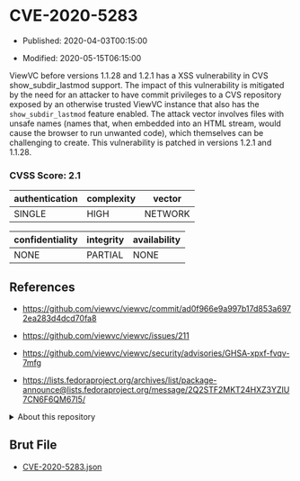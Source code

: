 # CVE-2020-5283

- Published: 2020-04-03T00:15:00

- Modified: 2020-05-15T06:15:00

ViewVC before versions 1.1.28 and 1.2.1 has a XSS vulnerability in CVS show_subdir_lastmod support. The impact of this vulnerability is mitigated by the need for an attacker to have commit privileges to a CVS repository exposed by an otherwise trusted ViewVC instance that also has the `show_subdir_lastmod` feature enabled. The attack vector involves files with unsafe names (names that, when embedded into an HTML stream, would cause the browser to run unwanted code), which themselves can be challenging to create. This vulnerability is patched in versions 1.2.1 and 1.1.28.

### CVSS Score: **2.1**

| authentication | complexity | vector |
| --- | --- | --- |
| SINGLE | HIGH | NETWORK |

| confidentiality | integrity | availability |
| --- | --- | --- |
| NONE | PARTIAL | NONE |

## References

* https://github.com/viewvc/viewvc/commit/ad0f966e9a997b17d853a6972ea283d4dcd70fa8

* https://github.com/viewvc/viewvc/issues/211

* https://github.com/viewvc/viewvc/security/advisories/GHSA-xpxf-fvqv-7mfg

* https://lists.fedoraproject.org/archives/list/package-announce@lists.fedoraproject.org/message/2Q2STF2MKT24HXZ3YZIU7CN6F6QM67I5/

<details>
<summary>About this repository</summary> 

  This repository is part of the project [Live Hack CVE](https://github.com/Live-Hack-CVE). Main website can be found [www.live-hack.org](https://www.live-hack.org) 
  
  Made by [Sn0wAlice](https://github.com/Sn0wAlice) for the people that care about security and need to have a feed of the latest CVEs. Hope you enjoy it, don't forget to star the repo and follow me on [Twitter](https://twitter.com/Sn0wAlice) and [Github](https://github.com/Sn0wAlice). And that is my [personnal website](https://www.alice-snow.me/)

  - [Home Page](https://github.com/Live-Hack-CVE)
  - [Framework](https://github.com/Live-Hack-CVE/cve-framework)
  - [CVE database](https://github.com/Live-Hack-CVE/full_database)
  - [Changelog](https://github.com/Live-Hack-CVE/Changelog)
</details>

## Brut File

* [CVE-2020-5283.json](https://raw.githubusercontent.com/Live-Hack-CVE/full_database/main/cves/2020/CVE-2020-5283.json)

